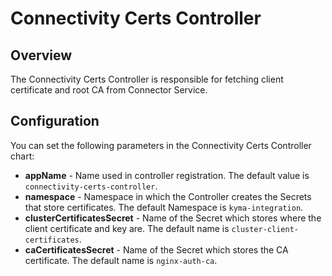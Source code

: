 # Connectivity Certs Controller

## Overview
The Connectivity Certs Controller is responsible for fetching client certificate and root CA from Connector Service.

## Configuration
You can set the following parameters in the Connectivity Certs Controller chart:
- **appName** - Name used in controller registration. The default value is `connectivity-certs-controller`.
- **namespace** - Namespace in which the Controller creates the Secrets that store certificates. The default Namespace is `kyma-integration`.
- **clusterCertificatesSecret** - Name of the Secret which stores where the client certificate and key are. The default name is `cluster-client-certificates`.
- **caCertificatesSecret** - Name of the Secret which stores the CA certificate. The default name is `nginx-auth-ca`.
